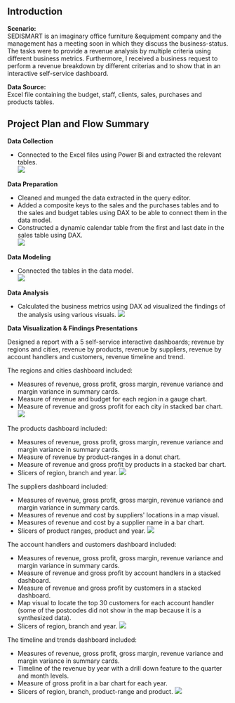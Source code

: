 ## Introduction
**Scenario:**\
SEDISMART is an imaginary office furniture &equipment company and the management has a meeting soon in which they discuss the business-status. The tasks were to provide a revenue analysis by multiple criteria using different business metrics. Furthermore, I received a 
business request to perform a revenue breakdown by different criterias and to show that in an interactive self-service dashboard. 

**Data Source:**\
Excel file containing the budget, staff, clients, sales, purchases and products tables. 

## Project Plan and Flow Summary

__Data Collection__
- Connected to the Excel files using Power Bi and extracted the relevant tables.\
![](assets/1-data_collection.PNG)

__Data Preparation__
- Cleaned and munged the data extracted in  the query editor. 
- Added a composite keys to the sales and the purchases tables and to the sales and budget tables using DAX to be able to connect them in the data model.
- Constructed a dynamic calendar table from the first and last date in the sales table using DAX.\
![](assets/2-data_preprocessing.PNG)

__Data Modeling__
- Connected the tables in the data model.\
![](assets/3-data_model.PNG)

__Data Analysis__
- Calculated the business metrics using DAX ad visualized the findings of the analysis using various visuals.
![](assets/4-data_analysis.PNG)

__Data Visualization & Findings Presentations__

Designed a report with a 5 self-service interactive dashboards; revenue by regions and cities, revenue by products, revenue by suppliers, revenue by account handlers and customers, revenue timeline and trend.

The regions and cities dashboard included:
- Measures of revenue, gross profit, gross margin, revenue variance and margin variance in summary cards.
- Measure of revenue and budget for each region in a gauge chart.
- Measure of revenue and gross profit for each city in stacked bar chart.
![](assets/5-cities_and_regions.PNG)

The products dashboard included:
- Measures of revenue, gross profit, gross margin, revenue variance and margin variance in summary cards.
- Measure of revenue by product-ranges in a donut chart.
- Measure of revenue and gross profit by products in a stacked bar chart.
- Slicers of region, branch and year.
![](assets/6-products.PNG)


The suppliers dashboard included:
- Measures of revenue, gross profit, gross margin, revenue variance and margin variance in summary cards.
- Measures of revenue and cost by suppliers' locations in a map visual.
- Measures of revenue and cost by a supplier name in a bar chart.
- Slicers of product ranges, product and year.
![](assets/6.1-suppliers.PNG)

The account handlers and customers dashboard included:
- Measures of revenue, gross profit, gross margin, revenue variance and margin variance in summary cards.
- Measure of revenue and gross profit by account handlers in a stacked dashboard.
- Measure of revenue and gross profit by customers in a stacked dashboard.
- Map visual to locate the top 30 customers for each account handler (some of the postcodes did not show in the map because it is a synthesized data).
- Slicers of region, branch and year.
![](assets/7-account_handlers_customers.PNG)

The timeline and trends dashboard included:
- Measures of revenue, gross profit, gross margin, revenue variance and margin variance in summary cards.
- Timeline of the revenue by year with a drill down feature to the quarter and month levels.
- Measure of gross profit in a bar chart for each year.
- Slicers of region, branch, product-range and product.
![](assets/8-timeline_and_trend.PNG)